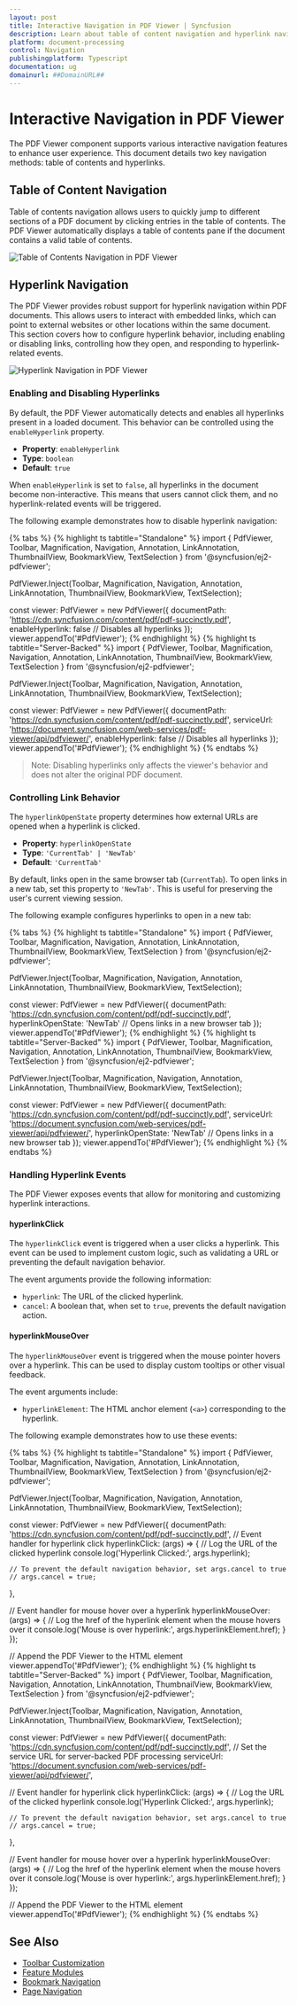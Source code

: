 ```yaml
---
layout: post
title: Interactive Navigation in PDF Viewer | Syncfusion
description: Learn about table of content navigation and hyperlink navigation in the Syncfusion PDF Viewer control for TypeScript.
platform: document-processing
control: Navigation
publishingplatform: Typescript
documentation: ug
domainurl: ##DomainURL##
---
```


# Interactive Navigation in PDF Viewer

The PDF Viewer component supports various interactive navigation features to enhance user experience. This document details two key navigation methods: table of contents and hyperlinks.

## Table of Content Navigation

Table of contents navigation allows users to quickly jump to different sections of a PDF document by clicking entries in the table of contents. The PDF Viewer automatically displays a table of contents pane if the document contains a valid table of contents.

![Table of Contents Navigation in PDF Viewer](../images/toc.png)

## Hyperlink Navigation

The PDF Viewer provides robust support for hyperlink navigation within PDF documents. This allows users to interact with embedded links, which can point to external websites or other locations within the same document. This section covers how to configure hyperlink behavior, including enabling or disabling links, controlling how they open, and responding to hyperlink-related events.

![Hyperlink Navigation in PDF Viewer](../images/link.png)

### Enabling and Disabling Hyperlinks

By default, the PDF Viewer automatically detects and enables all hyperlinks present in a loaded document. This behavior can be controlled using the `enableHyperlink` property.

- **Property**: `enableHyperlink`
- **Type**: `boolean`
- **Default**: `true`

When `enableHyperlink` is set to `false`, all hyperlinks in the document become non-interactive. This means that users cannot click them, and no hyperlink-related events will be triggered.

The following example demonstrates how to disable hyperlink navigation:

{% tabs %}
{% highlight ts tabtitle="Standalone" %}
import { PdfViewer, Toolbar, Magnification, Navigation, Annotation, LinkAnnotation, ThumbnailView, BookmarkView, TextSelection } from '@syncfusion/ej2-pdfviewer';

PdfViewer.Inject(Toolbar, Magnification, Navigation, Annotation, LinkAnnotation, ThumbnailView, BookmarkView, TextSelection);

const viewer: PdfViewer = new PdfViewer({
  documentPath: 'https://cdn.syncfusion.com/content/pdf/pdf-succinctly.pdf',
  enableHyperlink: false // Disables all hyperlinks
});
viewer.appendTo('#PdfViewer');
{% endhighlight %}
{% highlight ts tabtitle="Server-Backed" %}
import { PdfViewer, Toolbar, Magnification, Navigation, Annotation, LinkAnnotation, ThumbnailView, BookmarkView, TextSelection } from '@syncfusion/ej2-pdfviewer';

PdfViewer.Inject(Toolbar, Magnification, Navigation, Annotation, LinkAnnotation, ThumbnailView, BookmarkView, TextSelection);

const viewer: PdfViewer = new PdfViewer({
  documentPath: 'https://cdn.syncfusion.com/content/pdf/pdf-succinctly.pdf',
  serviceUrl: 'https://document.syncfusion.com/web-services/pdf-viewer/api/pdfviewer/',
  enableHyperlink: false // Disables all hyperlinks
});
viewer.appendTo('#PdfViewer');
{% endhighlight %}
{% endtabs %}

> Note: Disabling hyperlinks only affects the viewer's behavior and does not alter the original PDF document.

### Controlling Link Behavior

The `hyperlinkOpenState` property determines how external URLs are opened when a hyperlink is clicked.

- **Property**: `hyperlinkOpenState`
- **Type**: `'CurrentTab' | 'NewTab'`
- **Default**: `'CurrentTab'`

By default, links open in the same browser tab (`CurrentTab`). To open links in a new tab, set this property to `'NewTab'`. This is useful for preserving the user's current viewing session.

The following example configures hyperlinks to open in a new tab:

{% tabs %}
{% highlight ts tabtitle="Standalone" %}
import { PdfViewer, Toolbar, Magnification, Navigation, Annotation, LinkAnnotation, ThumbnailView, BookmarkView, TextSelection } from '@syncfusion/ej2-pdfviewer';

PdfViewer.Inject(Toolbar, Magnification, Navigation, Annotation, LinkAnnotation, ThumbnailView, BookmarkView, TextSelection);

const viewer: PdfViewer = new PdfViewer({
  documentPath: 'https://cdn.syncfusion.com/content/pdf/pdf-succinctly.pdf',
  hyperlinkOpenState: 'NewTab' // Opens links in a new browser tab
});
viewer.appendTo('#PdfViewer');
{% endhighlight %}
{% highlight ts tabtitle="Server-Backed" %}
import { PdfViewer, Toolbar, Magnification, Navigation, Annotation, LinkAnnotation, ThumbnailView, BookmarkView, TextSelection } from '@syncfusion/ej2-pdfviewer';

PdfViewer.Inject(Toolbar, Magnification, Navigation, Annotation, LinkAnnotation, ThumbnailView, BookmarkView, TextSelection);

const viewer: PdfViewer = new PdfViewer({
  documentPath: 'https://cdn.syncfusion.com/content/pdf/pdf-succinctly.pdf',
  serviceUrl: 'https://document.syncfusion.com/web-services/pdf-viewer/api/pdfviewer/',
  hyperlinkOpenState: 'NewTab' // Opens links in a new browser tab
});
viewer.appendTo('#PdfViewer');
{% endhighlight %}
{% endtabs %}

### Handling Hyperlink Events

The PDF Viewer exposes events that allow for monitoring and customizing hyperlink interactions.

#### hyperlinkClick

The `hyperlinkClick` event is triggered when a user clicks a hyperlink. This event can be used to implement custom logic, such as validating a URL or preventing the default navigation behavior.

The event arguments provide the following information:
- `hyperlink`: The URL of the clicked hyperlink.
- `cancel`: A boolean that, when set to `true`, prevents the default navigation action.

#### hyperlinkMouseOver

The `hyperlinkMouseOver` event is triggered when the mouse pointer hovers over a hyperlink. This can be used to display custom tooltips or other visual feedback.

The event arguments include:
- `hyperlinkElement`: The HTML anchor element (`<a>`) corresponding to the hyperlink.

The following example demonstrates how to use these events:

{% tabs %}
{% highlight ts tabtitle="Standalone" %}
import { PdfViewer, Toolbar, Magnification, Navigation, Annotation, LinkAnnotation, ThumbnailView, BookmarkView, TextSelection } from '@syncfusion/ej2-pdfviewer';

PdfViewer.Inject(Toolbar, Magnification, Navigation, Annotation, LinkAnnotation, ThumbnailView, BookmarkView, TextSelection);

const viewer: PdfViewer = new PdfViewer({
  documentPath: 'https://cdn.syncfusion.com/content/pdf/pdf-succinctly.pdf',
  // Event handler for hyperlink click
  hyperlinkClick: (args) => {
    // Log the URL of the clicked hyperlink
    console.log('Hyperlink Clicked:', args.hyperlink);
    
    // To prevent the default navigation behavior, set args.cancel to true
    // args.cancel = true;
  },
  
  // Event handler for mouse hover over a hyperlink
  hyperlinkMouseOver: (args) => {
    // Log the href of the hyperlink element when the mouse hovers over it
    console.log('Mouse is over hyperlink:', args.hyperlinkElement.href);
  }
});

// Append the PDF Viewer to the HTML element
viewer.appendTo('#PdfViewer');
{% endhighlight %}
{% highlight ts tabtitle="Server-Backed" %}
import { PdfViewer, Toolbar, Magnification, Navigation, Annotation, LinkAnnotation, ThumbnailView, BookmarkView, TextSelection } from '@syncfusion/ej2-pdfviewer';

PdfViewer.Inject(Toolbar, Magnification, Navigation, Annotation, LinkAnnotation, ThumbnailView, BookmarkView, TextSelection);

const viewer: PdfViewer = new PdfViewer({
  documentPath: 'https://cdn.syncfusion.com/content/pdf/pdf-succinctly.pdf',
  // Set the service URL for server-backed PDF processing
  serviceUrl: 'https://document.syncfusion.com/web-services/pdf-viewer/api/pdfviewer/',
  
  // Event handler for hyperlink click
  hyperlinkClick: (args) => {
    // Log the URL of the clicked hyperlink
    console.log('Hyperlink Clicked:', args.hyperlink);
    
    // To prevent the default navigation behavior, set args.cancel to true
    // args.cancel = true;
  },
  
  // Event handler for mouse hover over a hyperlink
  hyperlinkMouseOver: (args) => {
    // Log the href of the hyperlink element when the mouse hovers over it
    console.log('Mouse is over hyperlink:', args.hyperlinkElement.href);
  }
});

// Append the PDF Viewer to the HTML element
viewer.appendTo('#PdfViewer');
{% endhighlight %}
{% endtabs %}

## See Also

- [Toolbar Customization](https://help.syncfusion.com/document-processing/pdf/pdf-viewer/javascript-es6/toolbar-customization/custom-toolbar/)
- [Feature Modules](https://help.syncfusion.com/document-processing/pdf/pdf-viewer/javascript-es6/feature-module/)
- [Bookmark Navigation](https://help.syncfusion.com/document-processing/pdf/pdf-viewer/javascript-es6/interactive-pdf-navigation/bookmark-navigation/)
- [Page Navigation](https://help.syncfusion.com/document-processing/pdf/pdf-viewer/javascript-es6/interactive-pdf-navigation/page-navigation/)
